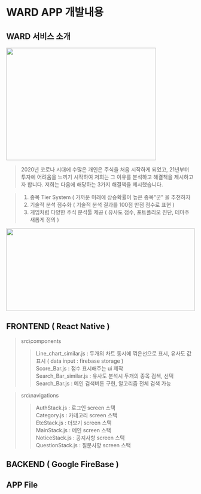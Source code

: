 # WARD APP 개발내용

## WARD 서비스 소개

<img src="https://user-images.githubusercontent.com/80392577/148022033-8cf96d19-1b5a-47d1-ad71-bd55cee46f47.png" width="400" height="300"/>

> 2020년 코로나 시대에 수많은 개인은 주식을 처음 시작하게 되었고, 21년부터 투자에 어려움을 느끼기 시작하여 저희는 그 이유를 분석하고 해결책을 제시하고자 합니다. 저희는 다음에 해당하는 3가지 해결책을 제시했습니다.  

> 1. 종목 Tier System ( 가까운 미래에 상승확률이 높은 종목"군" 을 추천하자
> 2. 기술적 분석 점수화 ( 기술적 분석 결과를 100점 만점 점수로 표현 )
> 3. 게임처럼 다양한 주식 분석툴 제공 ( 유사도 점수, 포트폴리오 진단, 테마주 새롭게 정의 )
> 
<img src="https://user-images.githubusercontent.com/80392577/148023123-562e069f-ef27-4ae1-aebc-1b29fa8bacb7.png" width="100%" height="220"/>



## FRONTEND ( React Native )

> src\components
> > Line_chart_similar.js : 두개의 차트 동시에 꺾은선으로 표시, 유사도 값 표시 ( data input : firebase storage )  
> > Score_Bar.js : 점수 표시해주는 ui 제작  
> > Search_Bar_similar.js : 유사도 분석시 두개의 종목 검색, 선택  
> > Search_Bar.js : 메인 검색버튼 구현, 알고리즘 전체 검색 가능   

> src\navigations
> > AuthStack.js : 로그인 screen 스택  
> > Category.js : 카테고리 screen 스택  
> > EtcStack.js : 더보기 screen 스택  
> > MainStack.js : 메인 screen 스택  
> > NoticeStack.js : 공지사항 screen 스택  
> > QuestionStack.js : 질문사항 screen 스택  




## BACKEND ( Google FireBase )



## APP File

